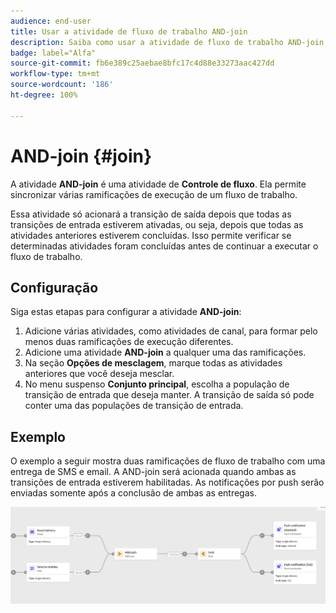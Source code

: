```yaml
---
audience: end-user
title: Usar a atividade de fluxo de trabalho AND-join
description: Saiba como usar a atividade de fluxo de trabalho AND-join
badge: label="Alfa"
source-git-commit: fb6e389c25aebae8bfc17c4d88e33273aac427dd
workflow-type: tm+mt
source-wordcount: '186'
ht-degree: 100%

---
```



# AND-join {#join}

A atividade **AND-join** é uma atividade de **Controle de fluxo**. Ela permite sincronizar várias ramificações de execução de um fluxo de trabalho.

Essa atividade só acionará a transição de saída depois que todas as transições de entrada estiverem ativadas, ou seja, depois que todas as atividades anteriores estiverem concluídas. Isso permite verificar se determinadas atividades foram concluídas antes de continuar a executar o fluxo de trabalho.

## Configuração

Siga estas etapas para configurar a atividade **AND-join**:

1. Adicione várias atividades, como atividades de canal, para formar pelo menos duas ramificações de execução diferentes.
1. Adicione uma atividade **AND-join** a qualquer uma das ramificações.
1. Na seção **Opções de mesclagem**, marque todas as atividades anteriores que você deseja mesclar.
1. No menu suspenso **Conjunto principal**, escolha a população de transição de entrada que deseja manter. A transição de saída só pode conter uma das populações de transição de entrada.

## Exemplo

O exemplo a seguir mostra duas ramificações de fluxo de trabalho com uma entrega de SMS e email. A AND-join será acionada quando ambas as transições de entrada estiverem habilitadas. As notificações por push serão enviadas somente após a conclusão de ambas as entregas.

![](../assets/workflow-andjoin-example.png)